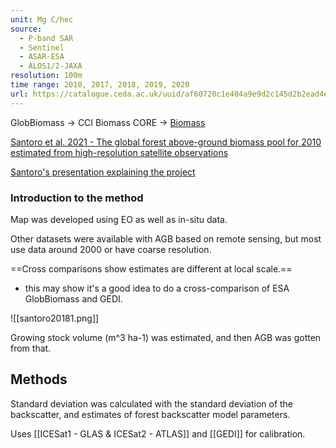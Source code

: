 ```yaml
---
unit: Mg C/hec
source:
  - P-band SAR
  - Sentinel
  - ASAR-ESA
  - ALOS1/2-JAXA
resolution: 100m
time range: 2010, 2017, 2018, 2019, 2020
url: https://catalogue.ceda.ac.uk/uuid/af60720c1e404a9e9d2c145d2b2ead4e
---
```

GlobBiomass -> CCI Biomass CORE -> [Biomass](https://www.esa.int/Applications/Observing_the_Earth/FutureEO/Biomass)

[Santoro et al. 2021 - The global forest above-ground biomass pool for 2010 estimated from high-resolution satellite observations](https://essd.copernicus.org/articles/13/3927/2021/)

[Santoro's presentation explaining the project](https://climate.esa.int/sites/default/files/D1_S1_T3_Santoro.pdf)

### Introduction to the method

Map was developed using EO as well as in-situ data.

Other datasets were available with AGB based on remote sensing, but most use data around 2000 or have coarse resolution.

==Cross comparisons show estimates are different at local scale.==
- this may show it's a good idea to do a cross-comparison of ESA GlobBiomass and GEDI.


![[santoro20181.png]]


Growing stock volume (m^3 ha-1) was estimated, and then AGB was gotten from that.

## Methods

Standard deviation was calculated with the standard deviation of the backscatter, and estimates of forest backscatter model parameters.

Uses [[ICESat1 - GLAS & ICESat2 - ATLAS]] and [[GEDI]] for calibration.
